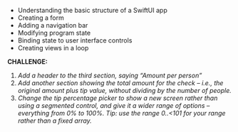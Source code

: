 - Understanding the basic structure of a SwiftUI app
- Creating a form
- Adding a navigation bar
- Modifying program state
- Binding state to user interface controls 
- Creating views in a loop

**CHALLENGE:**
1. _Add a header to the third section, saying “Amount per person”_
1. _Add another section showing the total amount for the check – i.e., the original amount plus tip value, without dividing by the number of people._
1. _Change the tip percentage picker to show a new screen rather than using a segmented control, and give it a wider range of options – everything from 0% to 100%. Tip: use the range 0..<101 for your range rather than a fixed array._
